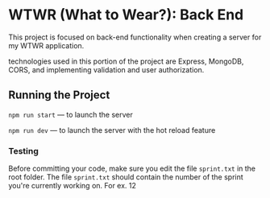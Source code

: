# WTWR (What to Wear?): Back End
This project is focused on back-end functionality when creating a server for my WTWR application.

technologies used in this portion of the project are Express, MongoDB, CORS, and implementing validation and user authorization.

## Running the Project
`npm run start` — to launch the server 

`npm run dev` — to launch the server with the hot reload feature

### Testing
Before committing your code, make sure you edit the file `sprint.txt` in the root folder. The file `sprint.txt` should contain the number of the sprint you're currently working on. For ex. 12
